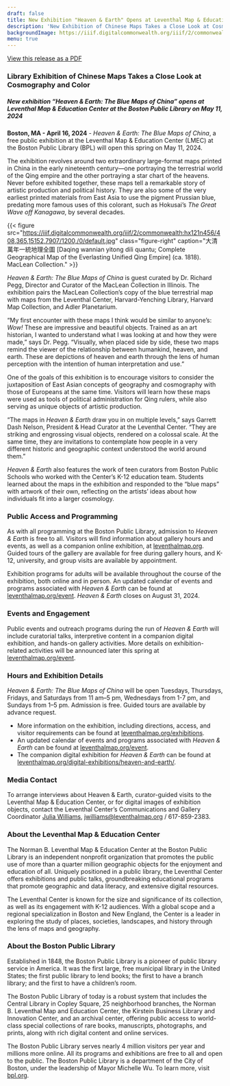 ```yaml
---
draft: false
title: New Exhibition "Heaven & Earth" Opens at Leventhal Map & Education Center May 11, 2024
description: 'New Exhibition of Chinese Maps Takes a Close Look at Cosmography and Color'
backgroundImage: https://iiif.digitalcommonwealth.org/iiif/2/commonwealth:hx121n456/408,365,15152,7907/1200,/0/default.jpg
menu: true
---
```


<a class="btn btn-primary btn-primary-outline mb-3" href="https://s3.us-east-2.wasabisys.com/lmec-public-files/press-releases/2024-04-16-Heaven%20%26%20Earth%20Press%20Release.pdf">View this release as a PDF</a>

### Library Exhibition of Chinese Maps Takes a Close Look at Cosmography and Color 

##### New exhibition “Heaven & Earth: The Blue Maps of China” opens at Leventhal Map & Education Center at the Boston Public Library on May 11, 2024

**Boston, MA - April 16, 2024** - *Heaven & Earth: The Blue Maps of China*, a free public exhibition at the Leventhal Map & Education Center (LMEC) at the Boston Public Library (BPL) will open this spring on May 11, 2024. 

The exhibition revolves around two extraordinary large-format maps printed in China in the early nineteenth century—one portraying the terrestrial world of the Qing empire and the other portraying a star chart of the heavens. Never before exhibited together, these maps tell a remarkable story of artistic production and political history. They are also some of the very earliest printed materials from East Asia to use the pigment Prussian blue, predating more famous uses of this colorant, such as Hokusai’s *The Great Wave off Kanagawa*, by several decades. 

{{< figure src="https://iiif.digitalcommonwealth.org/iiif/2/commonwealth:hx121n456/408,365,15152,7907/1200,/0/default.jpg" class="figure-right" caption="大清萬年一統地理全圖  [Daqing wannian yitong dili quantu; Complete Geographical Map of the Everlasting Unified Qing Empire] (ca. 1818). MacLean Collection." >}}

*Heaven & Earth: The Blue Maps of China* is guest curated by Dr. Richard Pegg, Director and Curator of the MacLean Collection in Illinois. The exhibition pairs the MacLean Collection’s copy of the blue terrestrial map with maps from the Leventhal Center, Harvard-Yenching Library, Harvard Map Collection, and Adler Planetarium. 

“My first encounter with these maps I think would be similar to anyone’s: *Wow!* These are impressive and beautiful objects. Trained as an art historian, I wanted to understand what I was looking at and how they were made,” says Dr. Pegg. “Visually, when placed side by side, these two maps remind the viewer of the relationship between humankind, heaven, and earth. These are depictions of heaven and earth through the lens of human perception with the intention of human interpretation and use.” 

One of the goals of this exhibition is to encourage visitors to consider the juxtaposition of East Asian concepts of geography and cosmography with those of Europeans at the same time. Visitors will learn how these maps were used as tools of political administration for Qing rulers, while also serving as unique objects of artistic production. 

“The maps in *Heaven & Earth* draw you in on multiple levels,” says Garrett Dash Nelson, President & Head Curator at the Leventhal Center. “They are striking and engrossing visual objects, rendered on a colossal scale. At the same time, they are invitations to contemplate how people in a very different historic and geographic context understood the world around them.” 

*Heaven & Earth* also features the work of teen curators from Boston Public Schools who worked with the Center’s K-12 education team. Students learned about the maps in the exhibition and responded to the “blue maps” with artwork of their own, reflecting on the artists’ ideas about how individuals fit into a larger cosmology. 

### Public Access and Programming 

As with all programming at the Boston Public Library, admission to *Heaven & Earth* is free to all. Visitors will find information about gallery hours and events, as well as a companion online exhibition, at [leventhalmap.org](leventhalmap.org). Guided tours of the gallery are available for free during gallery hours, and K-12, university, and group visits are available by appointment. 

Exhibition programs for adults will be available throughout the course of the exhibition, both online and in person. An updated calendar of events and programs associated with *Heaven & Earth* can be found at [leventhalmap.org/event](leventhalmap.org/event). *Heaven & Earth* closes on August 31, 2024. 

### Events and Engagement 

Public events and outreach programs during the run of *Heaven & Earth* will include curatorial talks, interpretive content in a companion digital exhibition, and hands-on gallery activities. More details on exhibition-related activities will be announced later this spring at [leventhalmap.org/event](leventhalmap.org/event). 

### Hours and Exhibition Details 

*Heaven & Earth: The Blue Maps of China* will be open Tuesdays, Thursdays, Fridays, and Saturdays from 11 am–5 pm, Wednesdays from 1-7 pm, and Sundays from 1–5 pm. Admission is free. Guided tours are available by advance request. 
* More information on the exhibition, including directions, access, and visitor requirements can be found at [leventhalmap.org/exhibitions](leventhalmap.org/exhibitions). 
* An updated calendar of events and programs associated with *Heaven & Earth* can be found at [leventhalmap.org/event](leventhalmap.org/event).  
* The companion digital exhibition for *Heaven & Earth* can be found at [leventhalmap.org/digital-exhibitions/heaven-and-earth/](leventhalmap.org/digital-exhibitions/heaven-and-earth/).  

### Media Contact 

To arrange interviews about Heaven & Earth, curator-guided visits to the Leventhal Map & Education Center, or for digital images of exhibition objects, contact the Leventhal Center’s Communications and Gallery Coordinator [Julia Williams](https://www.leventhalmap.org/about/people/julia-williams/), [jwilliams@leventhalmap.org](mailto:jwilliams@leventhalmap.org) / 617-859-2383. 

### About the Leventhal Map & Education Center 

The Norman B. Leventhal Map & Education Center at the Boston Public Library is an independent nonprofit organization that promotes the public use of more than a quarter million geographic objects for the enjoyment and education of all. Uniquely positioned in a public library, the Leventhal Center offers exhibitions and public talks, groundbreaking educational programs that promote geographic and data literacy, and extensive digital resources. 

The Leventhal Center is known for the size and significance of its collection, as well as its engagement with K-12 audiences. With a global scope and a regional specialization in Boston and New England, the Center is a leader in exploring the study of places, societies, landscapes, and history through the lens of maps and geography. 

### About the Boston Public Library 

Established in 1848, the Boston Public Library is a pioneer of public library service in America. It was the first large, free municipal library in the United States; the first public library to lend books; the first to have a branch library; and the first to have a children’s room. 

The Boston Public Library of today is a robust system that includes the Central Library in Copley Square, 25 neighborhood branches, the Norman B. Leventhal Map and Education Center, the Kirstein Business Library and Innovation Center, and an archival center, offering public access to world-class special collections of rare books, manuscripts, photographs, and prints, along with rich digital content and online services. 

The Boston Public Library serves nearly 4 million visitors per year and millions more online. All its programs and exhibitions are free to all and open to the public. The Boston Public Library is a department of the City of Boston, under the leadership of Mayor Michelle Wu. To learn more, visit [bpl.org](bpl.org). 
